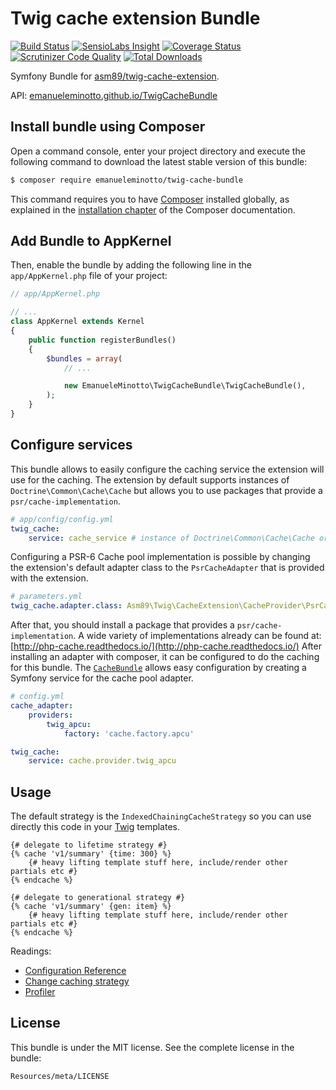 Twig cache extension Bundle
===========================

[![Build Status](https://img.shields.io/travis/EmanueleMinotto/TwigCacheBundle.svg?style=flat)](https://travis-ci.org/EmanueleMinotto/TwigCacheBundle)
[![SensioLabs Insight](https://img.shields.io/sensiolabs/i/010b231e-0e35-4ba8-9929-eb48e77331b2.svg?style=flat)](https://insight.sensiolabs.com/projects/010b231e-0e35-4ba8-9929-eb48e77331b2)
[![Coverage Status](https://img.shields.io/coveralls/EmanueleMinotto/TwigCacheBundle.svg?style=flat)](https://coveralls.io/r/EmanueleMinotto/TwigCacheBundle)
[![Scrutinizer Code Quality](https://img.shields.io/scrutinizer/g/EmanueleMinotto/TwigCacheBundle.svg?style=flat)](https://scrutinizer-ci.com/g/EmanueleMinotto/TwigCacheBundle/)
[![Total Downloads](https://img.shields.io/packagist/dt/emanueleminotto/twig-cache-bundle.svg?style=flat)](https://packagist.org/packages/emanueleminotto/twig-cache-bundle)

Symfony Bundle for [asm89/twig-cache-extension](https://github.com/asm89/twig-cache-extension).

API: [emanueleminotto.github.io/TwigCacheBundle](http://emanueleminotto.github.io/TwigCacheBundle/)

Install bundle using Composer
-----------------------------

Open a command console, enter your project directory and execute the
following command to download the latest stable version of this bundle:

```bash
$ composer require emanueleminotto/twig-cache-bundle
```

This command requires you to have [Composer](https://getcomposer.org/) installed globally, as explained
in the [installation chapter](https://getcomposer.org/doc/00-intro.md)
of the Composer documentation.

Add Bundle to AppKernel
-----------------------

Then, enable the bundle by adding the following line in the `app/AppKernel.php`
file of your project:

```php
// app/AppKernel.php

// ...
class AppKernel extends Kernel
{
    public function registerBundles()
    {
        $bundles = array(
            // ...

            new EmanueleMinotto\TwigCacheBundle\TwigCacheBundle(),
        );
    }
}
```

Configure services
------------------

This bundle allows to easily configure the caching service the extension will use for the caching. The extension 
by default supports instances of `Doctrine\Common\Cache\Cache` but allows you to use packages that 
provide a `psr/cache-implementation`.

```yml
# app/config/config.yml
twig_cache:
    service: cache_service # instance of Doctrine\Common\Cache\Cache or Psr\Cache\CacheItemPoolInterface
```

Configuring a PSR-6 Cache pool implementation is possible by changing the extension's default adapter class 
to the `PsrCacheAdapter` that is provided with the extension.

```yml
# parameters.yml
twig_cache.adapter.class: Asm89\Twig\CacheExtension\CacheProvider\PsrCacheAdapter
```

After that, you should install a package that provides a `psr/cache-implementation`. A wide
variety of implementations already can be found at: [http://php-cache.readthedocs.io/](http://php-cache.readthedocs.io/)
After installing an adapter with composer, it can be configured to do the caching for this bundle. 
The [`CacheBundle`](https://github.com/php-cache/cache-bundle) allows easy configuration by creating a Symfony
service for the cache pool adapter.

```yml
# config.yml
cache_adapter:
    providers:
        twig_apcu:
            factory: 'cache.factory.apcu'

twig_cache:
    service: cache.provider.twig_apcu
```

Usage
-----

The default strategy is the `IndexedChainingCacheStrategy` so you can use directly this code in your 
[Twig](http://twig.sensiolabs.org/) templates.

```twig
{# delegate to lifetime strategy #}
{% cache 'v1/summary' {time: 300} %}
    {# heavy lifting template stuff here, include/render other partials etc #}
{% endcache %}

{# delegate to generational strategy #}
{% cache 'v1/summary' {gen: item} %}
    {# heavy lifting template stuff here, include/render other partials etc #}
{% endcache %}
```

Readings:

 * [Configuration Reference](https://github.com/EmanueleMinotto/TwigCacheBundle/tree/master/Resources/doc/configuration-reference.rst)
 * [Change caching strategy](https://github.com/EmanueleMinotto/TwigCacheBundle/tree/master/Resources/doc/strategies.rst)
 * [Profiler](https://github.com/EmanueleMinotto/TwigCacheBundle/tree/master/Resources/doc/profiler.rst)

License
-------

This bundle is under the MIT license. See the complete license in the bundle:

    Resources/meta/LICENSE
